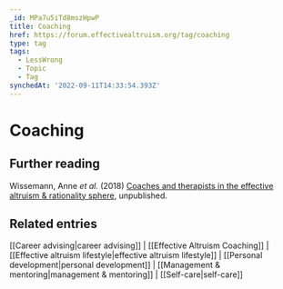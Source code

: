 ```yaml
---
_id: MPa7u5iTd8mszHpwP
title: Coaching
href: https://forum.effectivealtruism.org/tag/coaching
type: tag
tags:
  - LessWrong
  - Topic
  - Tag
synchedAt: '2022-09-11T14:33:54.393Z'
---
```

# Coaching

Further reading
---------------

Wissemann, Anne *et al.* (2018) [Coaches and therapists in the effective altruism & rationality sphere](https://docs.google.com/document/d/1q0NUPXpTOz6xygf4UMT-CsNMC187AHdwAWv55HyBodQ/edit#), unpublished.

Related entries
---------------

[[Career advising|career advising]] | [[Effective Altruism Coaching]] | [[Effective altruism lifestyle|effective altruism lifestyle]] | [[Personal development|personal development]] | [[Management & mentoring|management & mentoring]] | [[Self-care|self-care]]